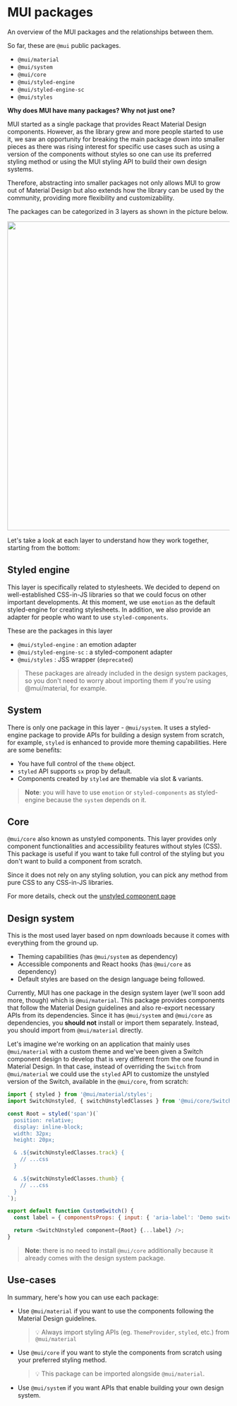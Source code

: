 # MUI packages

<p class="description">An overview of the MUI packages and the relationships between them.</p>

So far, these are `@mui` public packages.

- `@mui/material`
- `@mui/system`
- `@mui/core`
- `@mui/styled-engine`
- `@mui/styled-engine-sc`
- `@mui/styles`

**Why does MUI have many packages? Why not just one?**

MUI started as a single package that provides React Material Design components.
However, as the library grew and more people started to use it, we saw an opportunity for breaking the main package down into smaller pieces as there was rising interest for specific use cases such as using a version of the components without styles so one can use its preferred styling method or using the MUI styling API to build their own design systems.

Therefore, abstracting into smaller packages not only allows MUI to grow out of Material Design but also extends how the library can be used by the community, providing more flexibility and customizability. 

The packages can be categorized in 3 layers as shown in the picture below.

<img src="/static/images/packages/mui-packages.png" style="width: 700px; max-width: 100%;" />

Let's take a look at each layer to understand how they work together, starting from the bottom:

## Styled engine

This layer is specifically related to stylesheets. 
We decided to depend on well-established CSS-in-JS libraries so that we could focus on other important developments. 
At this moment, we use `emotion` as the default styled-engine for creating stylesheets. 
In addition, we also provide an adapter for people who want to use `styled-components`.

These are the packages in this layer

- `@mui/styled-engine` : an emotion adapter
- `@mui/styled-engine-sc` : a styled-component adapter
- `@mui/styles` : JSS wrapper (`deprecated`)

> These packages are already included in the design system packages, so you don't need to worry about importing them if you're using @mui/material, for example. 

## System

There is only one package in this layer - `@mui/system`.
It uses a styled-engine package to provide APIs for building a design system from scratch, for example, `styled` is enhanced to provide more theming capabilities.
Here are some benefits:

- You have full control of the `theme` object.
- `styled` API supports `sx` prop by default.
- Components created by `styled` are themable via slot & variants.

> **Note**: you will have to use `emotion` or `styled-components` as styled-engine because the `system` depends on it.

## Core

`@mui/core` also known as unstyled components. This layer provides only component functionalities and accessibility features without styles (CSS). This package is useful if you want to take full control of the styling but you don't want to build a component from scratch.

Since it does not rely on any styling solution, you can pick any method from pure CSS to any CSS-in-JS libraries.

For more details, check out the [unstyled component page](/customization/unstyled-components/)

## Design system

This is the most used layer based on npm downloads because it comes with everything from the ground up.

- Theming capabilities (has `@mui/system` as dependency)
- Accessible components and React hooks (has `@mui/core` as dependency)
- Default styles are based on the design language being followed.

Currently, MUI has one package in the design system layer (we'll soon add more, though) which is `@mui/material`.
This package provides components that follow the Material Design guidelines and also re-export necessary APIs from its dependencies.
Since it has `@mui/system` and `@mui/core` as dependencies, you **should not** install or import them separately.
Instead, you should import from `@mui/material` directly.

Let's imagine we're working on an application that mainly uses `@mui/material` with a custom theme and we've been given a Switch component design to develop that is very different from the one found in Material Design.
In that case, instead of overriding the `Switch` from `@mui/material` we could use the `styled` API to customize the unstyled version of the Switch, available in the `@mui/core`, from scratch: 

```js
import { styled } from '@mui/material/styles';
import SwitchUnstyled, { switchUnstyledClasses } from '@mui/core/SwitchUnstyled';

const Root = styled('span')(`
  position: relative;
  display: inline-block;
  width: 32px;
  height: 20px;

  & .${switchUnstyledClasses.track} {
    // ...css
  }

  & .${switchUnstyledClasses.thumb} {
    // ...css
  }
`);

export default function CustomSwitch() {
  const label = { componentsProps: { input: { 'aria-label': 'Demo switch' } } };

  return <SwitchUnstyled component={Root} {...label} />;
}
```

> **Note**: there is no need to install `@mui/core` additionally because it already comes with the design system package.

## Use-cases
In summary, here's how you can use each package:

- Use `@mui/material` if you want to use the components following the Material Design guidelines. 
  > 💡 Always import styling APIs (eg. `ThemeProvider`, `styled`, etc.) from `@mui/material`
- Use `@mui/core` if you want to style the components from scratch using your preferred styling method. 
  > 💡 This package can be imported alongside `@mui/material`.
- Use `@mui/system` if you want APIs that enable building your own design system.
